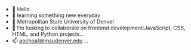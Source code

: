 - 👋 Hello
- 👀 learning something new everyday
- 🌱 Metropolitan State University of Denver 
- 💞️ I’m looking to collaborate on frontend development:JavaScript, CSS, HTML, and Python projects...
- 📫 aochoa1@msudenver.edu ...

<!---
Irlanda3/Irlanda3 is a ✨ special ✨ repository because its `README.md` (this file) appears on your GitHub profile.
You can click the Preview link to take a look at your changes.
--->
